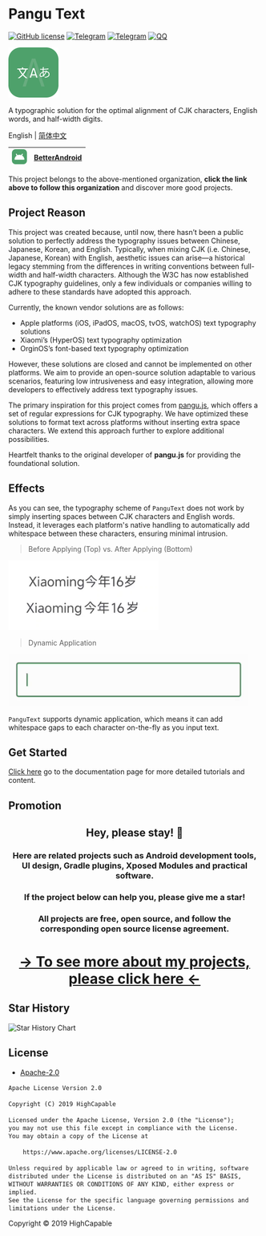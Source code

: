 # Pangu Text

[![GitHub license](https://img.shields.io/github/license/BetterAndroid/android-app-template?color=blue&style=flat-square)](https://github.com/BetterAndroid/android-app-template/blob/main/LICENSE)
[![Telegram](https://img.shields.io/badge/discussion-Telegram-blue.svg?logo=telegram&style=flat-square)](https://t.me/BetterAndroid)
[![Telegram](https://img.shields.io/badge/discussion%20dev-Telegram-blue.svg?logo=telegram&style=flat-square)](https://t.me/HighCapable_Dev)
[![QQ](https://img.shields.io/badge/discussion%20dev-QQ-blue.svg?logo=tencent-qq&logoColor=red&style=flat-square)](https://qm.qq.com/cgi-bin/qm/qr?k=Pnsc5RY6N2mBKFjOLPiYldbAbprAU3V7&jump_from=webapi&authKey=X5EsOVzLXt1dRunge8ryTxDRrh9/IiW1Pua75eDLh9RE3KXE+bwXIYF5cWri/9lf)

<img src="img-src/icon.png" width = "100" height = "100" alt="LOGO"/>

A typographic solution for the optimal alignment of CJK characters, English words, and half-width digits.

English | [简体中文](README-zh-CN.md)

| <img src="https://github.com/BetterAndroid/.github/blob/main/img-src/logo.png?raw=true" width = "30" height = "30" alt="LOGO"/> | [BetterAndroid](https://github.com/BetterAndroid) |
|---------------------------------------------------------------------------------------------------------------------------------|---------------------------------------------------|

This project belongs to the above-mentioned organization, **click the link above to follow this organization** and discover more good projects.

## Project Reason

This project was created because, until now, there hasn’t been a public solution to perfectly address the typography issues between Chinese, Japanese,
Korean, and English.
Typically, when mixing CJK (i.e. Chinese, Japanese, Korean) with English, aesthetic issues can arise—a historical legacy stemming from the differences
in writing conventions between full-width and half-width characters. Although the W3C has now established CJK typography guidelines, only a few
individuals or companies willing to adhere to these standards have adopted this approach.

Currently, the known vendor solutions are as follows:

- Apple platforms (iOS, iPadOS, macOS, tvOS, watchOS) text typography solutions
- Xiaomi’s (HyperOS) text typography optimization
- OrginOS’s font-based text typography optimization

However, these solutions are closed and cannot be implemented on other platforms.
We aim to provide an open-source solution adaptable to various scenarios, featuring low intrusiveness and easy integration, allowing more developers
to effectively address text typography issues.

The primary inspiration for this project comes from [pangu.js](https://github.com/vinta/pangu.js), which offers a set of regular expressions for CJK
typography.
We have optimized these solutions to format text across platforms without inserting extra space characters. We extend this approach further to explore
additional possibilities.

Heartfelt thanks to the original developer of **pangu.js** for providing the foundational solution.

## Effects

As you can see, the typography scheme of `PanguText` does not work by simply inserting spaces between CJK characters and English words.
Instead, it leverages each platform's native handling to automatically add whitespace between these characters, ensuring minimal intrusion.

> Before Applying (Top) vs. After Applying (Bottom)

<img src="docs-source/src/.vuepress/public/images/demo_01.png" width="300" />

> Dynamic Application

<img src="docs-source/src/.vuepress/public/images/demo_02.gif" width="480" />

`PanguText` supports dynamic application, which means it can add whitespace gaps to each character on-the-fly as you input text.

## Get Started

[Click here](https://betterandroid.github.io/PanguText/en) go to the documentation page for more detailed tutorials and content.

## Promotion

<!--suppress HtmlDeprecatedAttribute -->
<div align="center">
     <h2>Hey, please stay! 👋</h2>
     <h3>Here are related projects such as Android development tools, UI design, Gradle plugins, Xposed Modules and practical software. </h3>
     <h3>If the project below can help you, please give me a star! </h3>
     <h3>All projects are free, open source, and follow the corresponding open source license agreement. </h3>
     <h1><a href="https://github.com/fankes/fankes/blob/main/project-promote/README.md">→ To see more about my projects, please click here ←</a></h1>
</div>

## Star History

![Star History Chart](https://api.star-history.com/svg?repos=BetterAndroid/PanguText&type=Date)

## License

- [Apache-2.0](https://www.apache.org/licenses/LICENSE-2.0)

```
Apache License Version 2.0

Copyright (C) 2019 HighCapable

Licensed under the Apache License, Version 2.0 (the "License");
you may not use this file except in compliance with the License.
You may obtain a copy of the License at

    https://www.apache.org/licenses/LICENSE-2.0

Unless required by applicable law or agreed to in writing, software
distributed under the License is distributed on an "AS IS" BASIS,
WITHOUT WARRANTIES OR CONDITIONS OF ANY KIND, either express or implied.
See the License for the specific language governing permissions and
limitations under the License.
```

Copyright © 2019 HighCapable